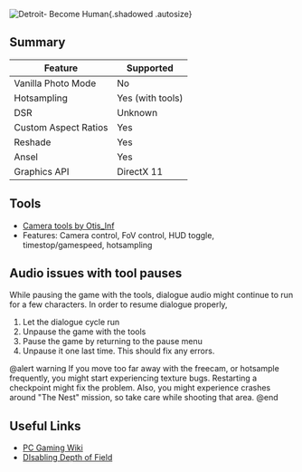 ![Detroit- Become Human](Images\detroit-become-human.png "Shot by IronGauntlet"){.shadowed .autosize}

## Summary

Feature | Supported
--|--
Vanilla Photo Mode | No
Hotsampling | Yes (with tools)
DSR | Unknown
Custom Aspect Ratios | Yes
Reshade | Yes
Ansel | Yes
Graphics API | DirectX 11
 
## Tools

* [Camera tools by Otis_Inf](https://patreon.com/Otis_Inf)  
* Features: Camera control, FoV control, HUD toggle, timestop/gamespeed, hotsampling

## Audio issues with tool pauses

While pausing the game with the tools, dialogue audio might continue to run for a few characters. In order to resume dialogue properly,

1. Let the dialogue cycle run 
2. Unpause the game with the tools 
3. Pause the game by returning to the pause menu
4. Unpause it one last time. This should fix any errors.

@alert warning
If you move too far away with the freecam, or hotsample frequently, you might start experiencing texture bugs. Restarting a checkpoint might fix the problem. Also, you might experience crashes around "The Nest" mission, so take care while shooting that area.
@end

## Useful Links

* [PC Gaming Wiki](https://pcgamingwiki.com/wiki/Detroit:_Become_Human)
* [DIsabling Depth of Field](https://www.pcgamingwiki.com/wiki/Detroit:_Become_Human#Depth_of_field)